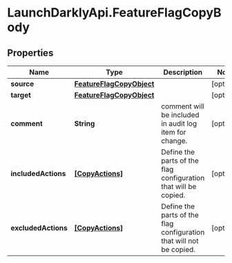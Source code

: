 # LaunchDarklyApi.FeatureFlagCopyBody

## Properties
Name | Type | Description | Notes
------------ | ------------- | ------------- | -------------
**source** | [**FeatureFlagCopyObject**](FeatureFlagCopyObject.md) |  | [optional] 
**target** | [**FeatureFlagCopyObject**](FeatureFlagCopyObject.md) |  | [optional] 
**comment** | **String** | comment will be included in audit log item for change. | [optional] 
**includedActions** | [**[CopyActions]**](CopyActions.md) | Define the parts of the flag configuration that will be copied. | [optional] 
**excludedActions** | [**[CopyActions]**](CopyActions.md) | Define the parts of the flag configuration that will not be copied. | [optional] 


